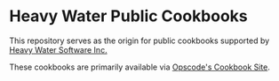 Heavy Water Public Cookbooks
============================

This repository serves as the origin for public cookbooks supported by
[Heavy Water Software Inc.](http://heavywater.ca)

These cookbooks are primarily available via [Opscode's Cookbook Site](http://cookbooks.opscode.com/).

